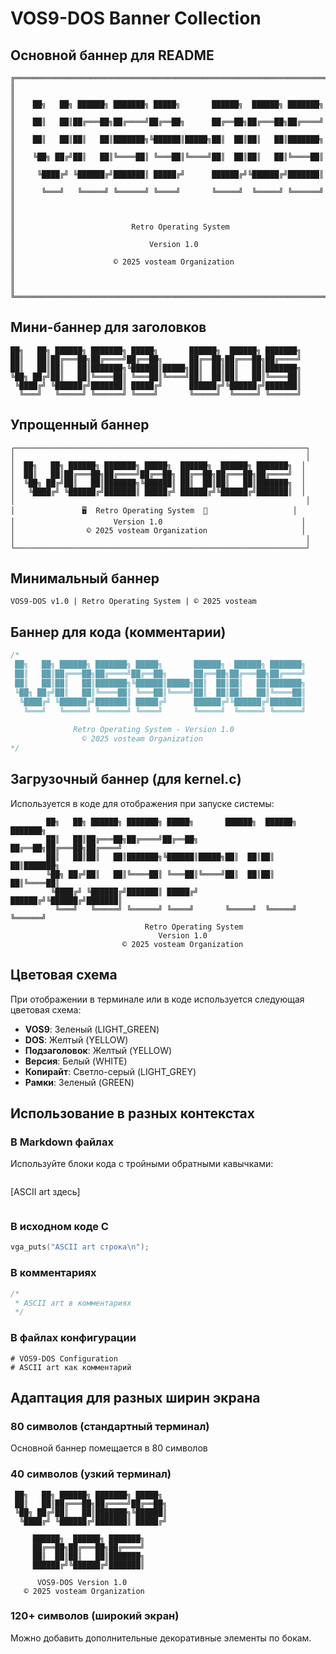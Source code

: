 # VOS9-DOS Banner Collection

## Основной баннер для README

```
╔════════════════════════════════════════════════════════════════════════════════╗
║                                                                                ║
║    ██╗   ██╗ ██████╗ ███████╗ █████╗       ██████╗  ██████╗ ███████╗          ║
║    ██║   ██║██╔═══██╗██╔════╝██╔══██╗      ██╔══██╗██╔═══██╗██╔════╝          ║
║    ██║   ██║██║   ██║███████╗╚██████║█████╗██║  ██║██║   ██║███████╗          ║
║    ╚██╗ ██╔╝██║   ██║╚════██║ ╚═══██║╚════╝██║  ██║██║   ██║╚════██║          ║
║     ╚████╔╝ ╚██████╔╝███████║ █████╔╝      ██████╔╝╚██████╔╝███████║          ║
║      ╚═══╝   ╚═════╝ ╚══════╝ ╚════╝       ╚═════╝  ╚═════╝ ╚══════╝          ║
║                                                                                ║
║                          Retro Operating System                               ║
║                              Version 1.0                                      ║
║                      © 2025 vosteam Organization                              ║
║                                                                                ║
╚════════════════════════════════════════════════════════════════════════════════╝
```

## Мини-баннер для заголовков

```
██╗   ██╗ ██████╗ ███████╗ █████╗       ██████╗  ██████╗ ███████╗
██║   ██║██╔═══██╗██╔════╝██╔══██╗      ██╔══██╗██╔═══██╗██╔════╝
██║   ██║██║   ██║███████╗╚██████║█████╗██║  ██║██║   ██║███████╗
╚██╗ ██╔╝██║   ██║╚════██║ ╚═══██║╚════╝██║  ██║██║   ██║╚════██║
 ╚████╔╝ ╚██████╔╝███████║ █████╔╝      ██████╔╝╚██████╔╝███████║
  ╚═══╝   ╚═════╝ ╚══════╝ ╚════╝       ╚═════╝  ╚═════╝ ╚══════╝
```

## Упрощенный баннер

```
┌─────────────────────────────────────────────────────────────────┐
│                                                                 │
│  ██╗   ██╗ ██████╗ ███████╗ █████╗  ██████╗  ██████╗ ███████╗  │
│  ██║   ██║██╔═══██╗██╔════╝██╔══██╗ ██╔══██╗██╔═══██╗██╔════╝  │
│  ╚██╗ ██╔╝██║   ██║███████╗╚██████║ ██║  ██║██║   ██║███████╗  │
│   ╚████╔╝ ╚██████╔╝███████║ █████╔╝ ██████╔╝╚██████╔╝███████║  │
│                                                                 │
│               🖥️  Retro Operating System  💾                   │
│                      Version 1.0                               │
│                © 2025 vosteam Organization                     │
│                                                                 │
└─────────────────────────────────────────────────────────────────┘
```

## Минимальный баннер

```
VOS9-DOS v1.0 | Retro Operating System | © 2025 vosteam
```

## Баннер для кода (комментарии)

```c
/*
 ██╗   ██╗ ██████╗ ███████╗ █████╗       ██████╗  ██████╗ ███████╗
 ██║   ██║██╔═══██╗██╔════╝██╔══██╗      ██╔══██╗██╔═══██╗██╔════╝
 ██║   ██║██║   ██║███████╗╚██████║█████╗██║  ██║██║   ██║███████╗
 ╚██╗ ██╔╝██║   ██║╚════██║ ╚═══██║╚════╝██║  ██║██║   ██║╚════██║
  ╚████╔╝ ╚██████╔╝███████║ █████╔╝      ██████╔╝╚██████╔╝███████║
   ╚═══╝   ╚═════╝ ╚══════╝ ╚════╝       ╚═════╝  ╚═════╝ ╚══════╝
 
              Retro Operating System - Version 1.0
                © 2025 vosteam Organization
*/
```

## Загрузочный баннер (для kernel.c)

Используется в коде для отображения при запуске системы:

```
        ██╗   ██╗ ██████╗ ███████╗ █████╗       ██████╗  ██████╗ ███████╗
        ██║   ██║██╔═══██╗██╔════╝██╔══██╗      ██╔══██╗██╔═══██╗██╔════╝
        ██║   ██║██║   ██║███████╗╚██████║█████╗██║  ██║██║   ██║███████╗
        ╚██╗ ██╔╝██║   ██║╚════██║ ╚═══██║╚════╝██║  ██║██║   ██║╚════██║
         ╚████╔╝ ╚██████╔╝███████║ █████╔╝      ██████╔╝╚██████╔╝███████║
          ╚═══╝   ╚═════╝ ╚══════╝ ╚════╝       ╚═════╝  ╚═════╝ ╚══════╝
                              Retro Operating System
                                 Version 1.0
                         © 2025 vosteam Organization
```

## Цветовая схема

При отображении в терминале или в коде используется следующая цветовая схема:

- **VOS9**: Зеленый (LIGHT_GREEN)
- **DOS**: Желтый (YELLOW) 
- **Подзаголовок**: Желтый (YELLOW)
- **Версия**: Белый (WHITE)
- **Копирайт**: Светло-серый (LIGHT_GREY)
- **Рамки**: Зеленый (GREEN)

## Использование в разных контекстах

### В Markdown файлах
Используйте блоки кода с тройными обратными кавычками:
```
```
[ASCII art здесь]
```
```

### В исходном коде C
```c
vga_puts("ASCII art строка\n");
```

### В комментариях
```c
/*
 * ASCII art в комментариях
 */
```

### В файлах конфигурации
```
# VOS9-DOS Configuration
# ASCII art как комментарий
```

## Адаптация для разных ширин экрана

### 80 символов (стандартный терминал)
Основной баннер помещается в 80 символов

### 40 символов (узкий терминал)
```
 ██╗   ██╗ ██████╗ ███████╗ █████╗ 
 ██║   ██║██╔═══██╗██╔════╝██╔══██╗
 ╚██╗ ██╔╝██║   ██║███████╗╚██████║
  ╚████╔╝ ╚██████╔╝███████║ █████╔╝
    
     ██████╗  ██████╗ ███████╗
     ██╔══██╗██╔═══██╗██╔════╝
     ██║  ██║██║   ██║███████╗
     ██████╔╝╚██████╔╝███████║
     
      VOS9-DOS Version 1.0
   © 2025 vosteam Organization
```

### 120+ символов (широкий экран)
Можно добавить дополнительные декоративные элементы по бокам.

